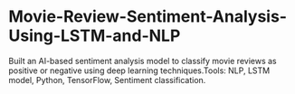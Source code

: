 # Movie-Review-Sentiment-Analysis-Using-LSTM-and-NLP
Built an AI-based sentiment analysis model to classify  movie reviews as positive or negative using deep  learning techniques.Tools:  NLP, LSTM model, Python, TensorFlow, Sentiment  classification.
